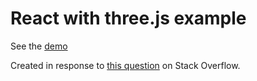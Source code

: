 # React with three.js example

See the [demo](https://webseed.github.io/react-with-threejs-example/)

Created in response to [this question](https://stackoverflow.com/questions/41248287/how-to-connect-threejs-to-react) on Stack Overflow.
